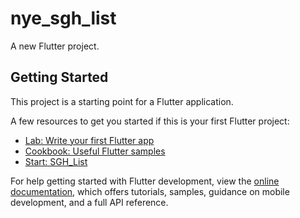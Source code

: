 # nye_sgh_list

A new Flutter project.

## Getting Started

This project is a starting point for a Flutter application.

A few resources to get you started if this is your first Flutter project:

- [Lab: Write your first Flutter app](https://docs.flutter.dev/get-started/codelab)
- [Cookbook: Useful Flutter samples](https://docs.flutter.dev/cookbook)
- [Start:  SGH_List](https://sebastiangraham.github.io/SGH_List/web/index.html)

For help getting started with Flutter development, view the
[online documentation](https://docs.flutter.dev/), which offers tutorials,
samples, guidance on mobile development, and a full API reference.
